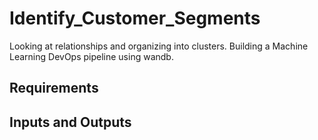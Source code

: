 # Identify_Customer_Segments
Looking at relationships and organizing into clusters. Building a Machine Learning DevOps pipeline using wandb.

## Requirements

## Inputs and Outputs
